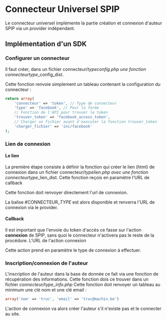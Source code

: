 # Connecteur Universel SPIP

Le connecteur universel implémente la partie création et connexion d'auteur SPIP via un provider indépendant.

## Implémentation d'un SDK

### Configurer un connecteur

Il faut créer, dans un fichier connecteur/*type*_config.php une fonction connecteur_*type*_config_dist.

Cette fonction renvoie simplement un tableau contenant la configuration du connecteur :

```php
return array(
	'connecteur' => 'token', // Type de connecteur
	'type' => 'facebook', // Pour la forme
	// Fonction de l'API pour trouver le token
	'trouver_token' => 'facebook_access_token',
	// Charger un fichier avant d'executer la fonction trouver_token
	'charger_fichier' => 'inc/facebook'
);
```

### Lien de connexion

#### Le lien
La première étape consiste à définir la fonction qui créer le lien (html) de connexion dans un fichier connecteur/*type*_lien.php avec une fonction connecteur_*type*_lien_dist.
Cette fonction reçois en paramètre l'URL de callback

Cette fonction doit renvoyer directement l'url de connexion.

La balise #CONNECTEUR_*TYPE* est alors disponible et renverra l'URL de connexion via le provider.

#### Callback

Il est important que l'envoie du token d'accès ce fasse sur l'action **connexion** de SPIP, sans quoi le connecteur n'activera pas le reste de la procédure.
L'URL de l'action connexion

Cette action prend en paramètre le type de connexion à effectuer.

### Inscription/connexion de l'auteur

L'inscription de l'auteur dans la base de donnée ce fait via une fonction de récupération des informations.
Cette fonction dois ce trouver dans un fichier *connecteur/*type*_info.php*
Cette fonction  doit renvoyer un tableau au minimum une clé nom et une clé email :

```php
array('nom' => 'truc', 'email' => 'truc@machin.be')
```

L'action de connexion va alors créer l'auteur s'il n'existe pas et le connecter au site.
